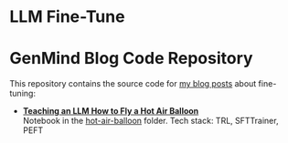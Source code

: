 
# **LLM Fine-Tune**
# GenMind Blog Code Repository

This repository contains the source code for [my blog posts](https://genmind.ch) about fine-tuning:

- **[Teaching an LLM How to Fly a Hot Air Balloon](https://genmind.ch/teaching-an-llm-how-to-fly-a-hot-air-balloon/)**  
Notebook in the [hot-air-balloon](https://github.com/gsantopaolo/fine-tuning/tree/main/hot-air-balloon) folder.
Tech stack: TRL, SFTTrainer, PEFT 